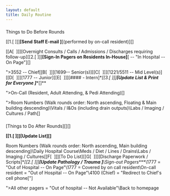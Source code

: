```yaml
---
layout: default
title: Daily Routine
---
```

### 
Things to Do Before Rounds




[[1.[ ]]]**[Send Staff E-mail ]**[(performed
by on-call resident)][]




[[A[  ]]][Overnight Consults / Calls / Admissions / Discharges requiring
follow-up]\[[2.[ ]]]**[Sign-In Pagers on Residents In-House]**[ -- "In Hospital -- On Page"][]


"\>3552 -- Chief\[[B[  ]]][1699-- Senior(s)]\[[C[  ]]][1221/5511 -- Mid Level(s)]\[[D[  ]]][1777 -- Junior]\[[E[  ]]][\#### - Intern]\**[[3.[ ]]]****[Update List & Print for Everyone ]****[]**


"\>On-Call (Resident, Adult Attending, & Pedi Attending)[]


"\>Room Numbers (Walk rounds order: North ascending, Floating &
Main building descending)\Vitals / I&Os (including drain outputs)\Labs / Imaging / Cultures / Path\[]


### 
[Things to Do After Rounds][][]




**[[1.[ ]]]****[Update List]****[]**



Room Numbers (Walk rounds order: North ascending, Main building
descending)\Daily Hospital Course\Meds / Diet / Lines / Drains\Labs / Imaging / Cultures\[[F[  ]]][To Do List]\[[G[  ]]][Discharge Paperwork / Scripts]\**[[2.[ ]]]****[Update Pathology / Trauma ]****\Sign-out Pagers****\1777 = "Out of Hospital -- On Page"\1777 = Covered by on call resident\On-call resident = "Out of Hospital -- On Page"\4100 (Chief) = "Redirect to Chief's cell phone["]



"\>All other pagers = "Out of hospital -- Not Available"\\Back to homepage


